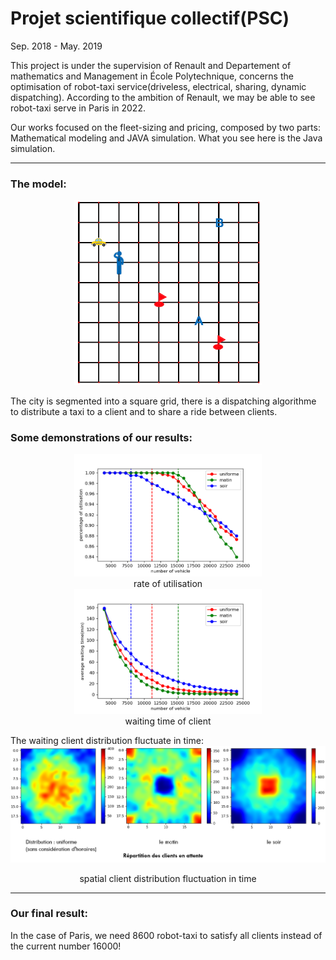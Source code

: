 # Projet scientifique collectif(PSC) 

Sep. 2018 - May. 2019

This project is under the supervision of Renault and Departement of mathematics and Management in École Polytechnique, 
concerns the optimisation of robot-taxi service(driveless, electrical, sharing, dynamic dispatching). According to the ambition of Renault, 
we may be able to see robot-taxi serve in Paris in 2022.

Our works focused on the fleet-sizing and pricing, composed by two parts: Mathematical modeling and JAVA simulation. 
What you see here is the Java simulation.  

----
### The model:
<center class="half">
<img src="./demo/model.png" width="300" />
</center>

The city is segmented into a square grid, there is a dispatching algorithme to distribute a taxi to a client and to share a ride between clients.


### Some demonstrations of our results:

<center class="half">
<img src="./demo/percentage_of_utilisation.png"  title="Logo" width="300" />
<center>rate of utilisation</center>
<img src="./demo/average_waiting_time.png"  title="Logo" width="300"/>
<center>waiting time of client</center>
</center>

The waiting client distribution fluctuate in time:
![distribution fluctuation in time](./demo/distribution_selon_le_temps.png)
<center>spatial client distribution fluctuation in time</center>

---------
### Our final result: 

In the case of Paris, we need 8600 robot-taxi to satisfy all clients instead of the current number 16000!